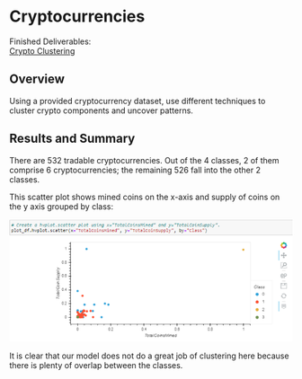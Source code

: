 # Cryptocurrencies
Finished Deliverables:  
[Crypto Clustering](/crypto_clustering.ipynb)  
## Overview
Using a provided cryptocurrency dataset, use different techniques to cluster crypto components and uncover patterns.
## Results and Summary
There are 532 tradable cryptocurrencies.  Out of the 4 classes, 2 of them comprise 6 cryptocurrencies; the remaining 526 fall into the other 2 classes.  
  
This scatter plot shows mined coins on the x-axis and supply of coins on the y axis grouped by class:  
  
![Scatter Plot](/Images/scatter.png "Scatter Plot")  
  
It is clear that our model does not do a great job of clustering here because there is plenty of overlap between the classes.  
